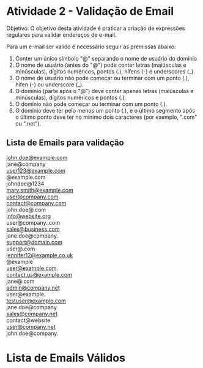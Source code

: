 # Atividade 2 - Validação de Email

Objetivo: O objetivo desta atividade é praticar a criação de expressões regulares para validar endereços de e-mail.

Para um e-mail ser valido é necessário seguir as premissas abaixo:
1. Conter um único símbolo "@" separando o nome de usuário do domínio
2. O nome de usuário (antes do "@") pode conter letras (maiúsculas e minúsculas), dígitos numéricos, pontos (.), hífens (-) e underscores (_).
3. O nome de usuário não pode começar ou terminar com um ponto (.), hífen (-) ou underscore (_).
4. O domínio (parte após o "@") deve conter apenas letras (maiúsculas e minúsculas), dígitos numéricos e pontos (.).
5. O domínio não pode começar ou terminar com um ponto (.).
6. O domínio deve ter pelo menos um ponto (.), e o último segmento após o último ponto deve ter no mínimo dois caracteres (por exemplo, ".com" ou ".net").

## Lista de Emails para validação

john.doe@example.com       
jane@company          
user123@example.com           
@example.com          
johndoe@1234           
mary.smith@example.com            
user@company.com.            
contact@company.com                   
john.doe@.com            
info@website.org            
user@company..com             
sales@business.com           
jane.doe@company.           
support@domain.com             
user@.com           
jennifer12@example.co.uk            
@example           
user@example.com.           
contact.us@example.com            
jane@.com           
admin@company.net           
user@example.            
testuser@example.com             
jane.doe@company           
sales@company.net                 
contact@website           
user@company.net        
john.doe@company.       



# Lista de Emails Válidos